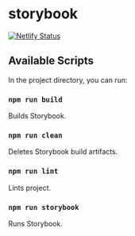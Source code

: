 # storybook

[![Netlify Status](https://api.netlify.com/api/v1/badges/46dc4645-697d-455e-8156-9817213bb13a/deploy-status)](https://app.netlify.com/sites/lerna-template/deploys)

## Available Scripts

In the project directory, you can run:

### `npm run build`

Builds Storybook.

### `npm run clean`

Deletes Storybook build artifacts.

### `npm run lint`

Lints project.

### `npm run storybook`

Runs Storybook.
